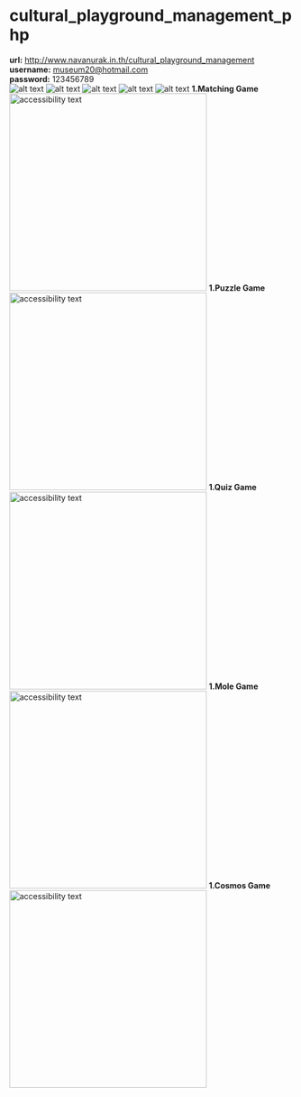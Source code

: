 # cultural_playground_management_php
<b>url:</b> http://www.navanurak.in.th/cultural_playground_management <br>
<b>username:</b> museum20@hotmail.com <br>
<b>password:</b> 123456789 <br>
![alt text](https://github.com/Jesdakorns/cultural_playground_management_php/blob/master/illustration/Screenshot%20(124).png?raw=true)
![alt text](https://github.com/Jesdakorns/cultural_playground_management_php/blob/master/illustration/Screenshot%20(125).png?raw=true)
![alt text](https://github.com/Jesdakorns/cultural_playground_management_php/blob/master/illustration/Screenshot%20(126).png?raw=true)
![alt text](https://github.com/Jesdakorns/cultural_playground_management_php/blob/master/illustration/Screenshot%20(127).png?raw=true)
![alt text](https://github.com/Jesdakorns/cultural_playground_management_php/blob/master/illustration/Screenshot%20(128).png?raw=true)
<b>1.Matching Game</b> <br>
<img src="https://github.com/Jesdakorns/cultural_playground_management_php/blob/master/illustration/Screenshot%20(1).jpg" width="350" alt="accessibility text">
<b>1.Puzzle Game</b><br>
<img src="https://github.com/Jesdakorns/cultural_playground_management_php/blob/master/illustration/Screenshot%20(2).jpg" width="350" alt="accessibility text">
<b>1.Quiz Game</b><br>
<img src="https://github.com/Jesdakorns/cultural_playground_management_php/blob/master/illustration/Screenshot%20(3).jpg" width="350" alt="accessibility text">
<b>1.Mole Game</b><br>
<img src="https://github.com/Jesdakorns/cultural_playground_management_php/blob/master/illustration/Screenshot%20(4).jpg" width="350" alt="accessibility text">
<b>1.Cosmos Game</b><br>
<img src="https://github.com/Jesdakorns/cultural_playground_management_php/blob/master/illustration/Screenshot%20(5).jpg" width="350" alt="accessibility text">
